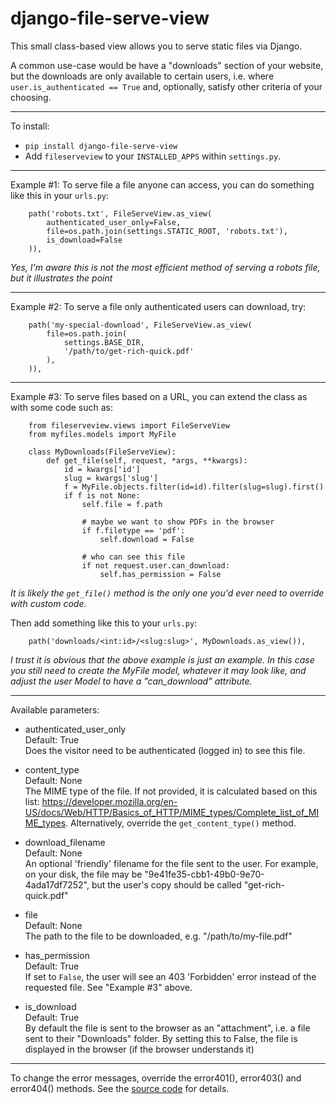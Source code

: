 django-file-serve-view
====

This small class-based view allows you to serve static files via Django.

A common use-case would be have a "downloads" section of your website, but the downloads are only available to certain users, i.e. where `user.is_authenticated == True` and, optionally, satisfy other criteria of your choosing.

---

To install:
 - `pip install django-file-serve-view`
 - Add `fileserveview` to your `INSTALLED_APPS` within `settings.py`.

---

Example #1: To serve file a file anyone can access, you can do something like this in your `urls.py`:
```
    path('robots.txt', FileServeView.as_view(
        authenticated_user_only=False,
        file=os.path.join(settings.STATIC_ROOT, 'robots.txt'),
        is_download=False
    )),
```
*Yes, I'm aware this is not the most efficient method of serving a robots file, but it illustrates the point*

---

Example #2: To serve a file only authenticated users can download, try:
```
    path('my-special-download', FileServeView.as_view(
        file=os.path.join(
            settings.BASE_DIR,
            '/path/to/get-rich-quick.pdf'
        ),
    )),
```

---

Example #3: To serve files based on a URL, you can extend the class as with some code such as:
```
    from fileserveview.views import FileServeView
    from myfiles.models import MyFile

    class MyDownloads(FileServeView):
        def get_file(self, request, *args, **kwargs):
            id = kwargs['id']
            slug = kwargs['slug']
            f = MyFile.objects.filter(id=id).filter(slug=slug).first()
            if f is not None:
                self.file = f.path

                # maybe we want to show PDFs in the browser
                if f.filetype == 'pdf':
                    self.download = False

                # who can see this file
                if not request.user.can_download:
                    self.has_permission = False
```
*It is likely the `get_file()` method is the only one you'd ever need to override with custom code.*

Then add something like this to your `urls.py`:
```
    path('downloads/<int:id>/<slug:slug>', MyDownloads.as_view()),
```
*I trust it is obvious that the above example is just an example. In this case you still need to create the MyFile model, whatever it may look like, and adjust the user Model to have a "can_download" attribute.*

---

Available parameters:
 - authenticated_user_only<br>Default: True<br>Does the visitor need to be authenticated (logged in) to see this file.

 - content_type<br>Default: None<br>The MIME type of the file. If not provided, it is calculated based on this list: https://developer.mozilla.org/en-US/docs/Web/HTTP/Basics_of_HTTP/MIME_types/Complete_list_of_MIME_types. Alternatively, override the `get_content_type()` method.

 - download_filename<br>Default: None<br>An optional 'friendly' filename for the file sent to the user. For example, on your disk, the file may be "9e41fe35-cbb1-49b0-9e70-4ada17df7252", but the user's copy should be called "get-rich-quick.pdf"

 - file<br>Default: None<br>The path to the file to be downloaded, e.g. "/path/to/my-file.pdf"

 - has_permission<br>Default: True<br>If set to `False`, the user will see an 403 'Forbidden' error instead of the requested file. See "Example #3" above.

 - is_download<br>Default: True<br>By default the file is sent to the browser as an "attachment", i.e. a file sent to their "Downloads" folder. By setting this to False, the file is displayed in the browser (if the browser understands it)

---

To change the error messages, override the error401(), error403() and error404() methods. See the [source code](https://github.com/joncombe/django-file-serve-view/blob/master/fileserveview/views.py) for details.

